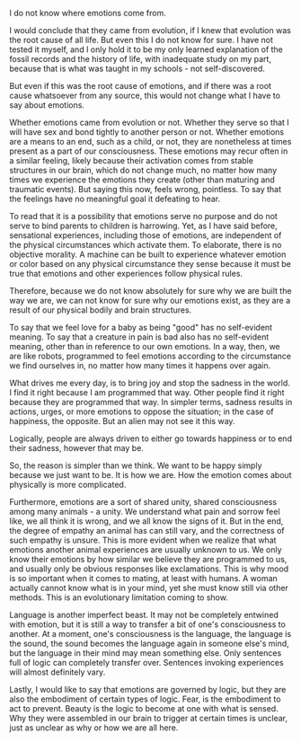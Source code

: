 I do not know where emotions come from.

I would conclude that they came from evolution, if I knew that evolution was the root cause of all life. But even this I do not know for sure. I have not tested it myself, and I only hold it to be my only learned explanation of the fossil records and the history of life, with inadequate study on my part, because that is what was taught in my schools - not self-discovered.

But even if this was the root cause of emotions, and if there was a root cause whatsoever from any source, this would not change what I have to say about emotions.

Whether emotions came from evolution or not. Whether they serve so that I will have sex and bond tightly to another person or not. Whether emotions are a means to an end, such as a child, or not, they are nonetheless at times present as a part of our consciousness. These emotions may recur often in a similar feeling, likely because their activation comes from stable structures in our brain, which do not change much, no matter how many times we experience the emotions they create (other than maturing and traumatic events). But saying this now, feels wrong, pointless. To say that the feelings have no meaningful goal it defeating to hear. 

To read that it is a possibility that emotions serve no purpose and do not serve to bind parents to children is harrowing. Yet, as I have said before, sensational experiences, including those of emotions, are independent of the physical circumstances which activate them. To elaborate, there is no objective morality. A machine can be built to experience whatever emotion or color based on any physical circumstance they sense because it must be true that emotions and other experiences follow physical rules.

Therefore, because we do not know absolutely for sure why we are built the way we are, we can not know for sure why our emotions exist, as they are a result of our physical bodily and brain structures.

To say that we feel love for a baby as being "good" has no self-evident meaning. To say that a creature in pain is bad also has no self-evident meaning, other than in reference to our own emotions. In a way, then, we are like robots, programmed to feel emotions according to the circumstance we find ourselves in, no matter how many times it happens over again. 

What drives me every day, is to bring joy and stop the sadness in the world. I find it right because I am programmed that way. Other people find it right because they are programmed that way. In simpler terms, sadness results in actions,  urges, or more emotions to oppose the situation; in the case of happiness, the opposite. But an alien may not see it this way.

Logically, people are always driven to either go towards happiness or to end their sadness, however that may be.

So, the reason is simpler than we think. We want to be happy simply because we just want to be. It is how we are. How the emotion comes about physically is more complicated. 

Furthermore, emotions are a sort of shared unity, shared consciousness among many animals - a unity. We understand what pain and sorrow feel like, we all think it is wrong, and we all know the signs of it. But in the end, the degree of empathy an animal has can still vary, and the correctness of such empathy is unsure. This is more evident when we realize that what emotions another animal experiences are usually unknown to us. We only know their emotions by how similar we believe they are programmed to us, and usually only be obvious responses like exclamations. This is why mood is so important when it comes to mating, at least with humans. A woman actually cannot know what is in your mind, yet she must know still via other methods. This is an evolutionary limitation coming to show.

Language is another imperfect beast. It may not be completely entwined with emotion, but it is still a way to transfer a bit of one's consciousness to another. At a moment, one's consciousness is the language, the language is the sound, the sound becomes the language again in someone else's mind, but the language in their mind may mean something else. Only sentences full of logic can completely transfer over. Sentences invoking experiences will almost definitely vary.

Lastly, I would like to say that emotions are governed by logic, but they are also the embodiment of certain types of logic. Fear, is the embodiment to act to prevent. Beauty is the logic to become at one with what is sensed. Why they were assembled in our brain to trigger at certain times is unclear, just as unclear as why or how we are all here.